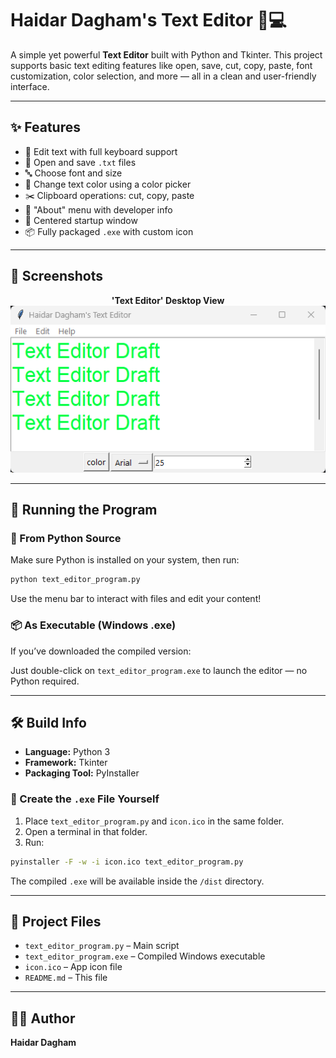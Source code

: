# Haidar Dagham's Text Editor 📝💻

A simple yet powerful **Text Editor** built with Python and Tkinter. This project supports basic text editing features like open, save, cut, copy, paste, font customization, color selection, and more — all in a clean and user-friendly interface.

---

## ✨ Features

- 📝 Edit text with full keyboard support  
- 📂 Open and save `.txt` files  
- 🔤 Choose font and size  
- 🎨 Change text color using a color picker  
- ✂️ Clipboard operations: cut, copy, paste  
- 🧠 "About" menu with developer info  
- 🎯 Centered startup window  
- 📦 Fully packaged `.exe` with custom icon

---

## 📸 Screenshots

<p align="center">
  <strong>'Text Editor' Desktop View</strong><br>
  <img src="Screenshot.png" width="600" alt="Desktop Screenshot">
</p>

---

## 🚀 Running the Program

### 🐍 From Python Source

Make sure Python is installed on your system, then run:

```bash
python text_editor_program.py
```

Use the menu bar to interact with files and edit your content!

### 📦 As Executable (Windows .exe)

If you’ve downloaded the compiled version:

Just double-click on `text_editor_program.exe` to launch the editor — no Python required.

---

## 🛠 Build Info

- **Language:** Python 3  
- **Framework:** Tkinter  
- **Packaging Tool:** PyInstaller

### 🔧 Create the `.exe` File Yourself

1. Place `text_editor_program.py` and `icon.ico` in the same folder.
2. Open a terminal in that folder.
3. Run:

```bash
pyinstaller -F -w -i icon.ico text_editor_program.py
```

The compiled `.exe` will be available inside the `/dist` directory.

---

## 📁 Project Files

- `text_editor_program.py` – Main script  
- `text_editor_program.exe` – Compiled Windows executable  
- `icon.ico` – App icon file  
- `README.md` – This file

---

## 👨‍💻 Author

**Haidar Dagham**
